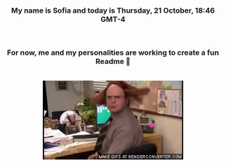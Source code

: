 


<div align="center">
<h3 >My name is Sofia and today is Thursday, 21 October, 18:46 GMT-4</h3><br>
<h3 >For now, me and my personalities are working to create a fun Readme 👋
</h3><br>
<img src='img/dwight.gif' alt='working...'/>
</div>
